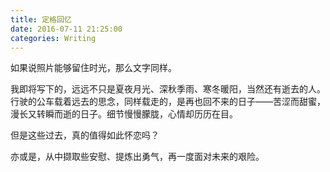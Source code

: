 ```yaml
---
title: 定格回忆
date: 2016-07-11 21:25:00
categories: Writing
---
```


如果说照片能够留住时光，那么文字同样。

我即将写下的，远远不只是夏夜月光、深秋季雨、寒冬暖阳，当然还有逝去的人。行驶的公车载着远去的思念，同样载走的，是再也回不来的日子——苦涩而甜蜜，漫长又转瞬而逝的日子。细节慢慢朦胧，心情却历历在目。

但是这些过去，真的值得如此怀恋吗？

亦或是，从中撷取些安慰、提炼出勇气，再一度面对未来的艰险。